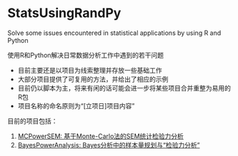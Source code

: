 # StatsUsingRandPy

Solve some issues encountered in statistical applications by using R and Python

使用R和Python解决日常数据分析工作中遇到的若干问题

- 目前主要还是以项目为线索整理并存放一些基础工作
- 大部分项目提供了可复用的方法，并给出了相应的示例
- 目前仍以脚本为主，将来有闲的话可能会进一步将某些项目合并重整为易用的R包
- 项目名称的命名原则为“\[立项日\]项目内容”

目前的项目包括：

1. [MCPowerSEM: 基于Monte-Carlo法的SEM统计检验力分析]([20220827]MCPowerSEM)
2. [BayesPowerAnalysis: Bayes分析中的样本量规划与“检验力分析”]([20220905]BayesPowerAnalysis)
